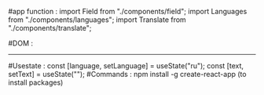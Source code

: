 #app function :  import Field from "./components/field";
                 import Languages from "./components/languages";
                 import Translate from "./components/translate";

#DOM :   <div>
      <Field label="Enter English" onChange={setText} value={text} />
      <Languages language={language} onLanguageChange={setLanguage} />
      <hr />
      <Translate text={text} language={language} />
    </div>
    
#Usestate : const [language, setLanguage] = useState("ru");
            const [text, setText] = useState("");
#Commands : npm install -g create-react-app  (to install packages)
            
